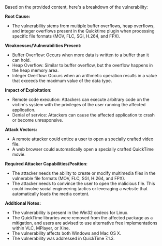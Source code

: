 Based on the provided content, here's a breakdown of the vulnerability:

**Root Cause:**
- The vulnerability stems from multiple buffer overflows, heap overflows, and integer overflows present in the Quicktime plugin when processing specific file formats (MOV, FLC, SGI, H.264, and FPX).

**Weaknesses/Vulnerabilities Present:**
- Buffer Overflow: Occurs when more data is written to a buffer than it can hold.
- Heap Overflow: Similar to buffer overflow, but the overflow happens in the heap memory area.
- Integer Overflow: Occurs when an arithmetic operation results in a value that exceeds the maximum value of the data type.

**Impact of Exploitation:**
- Remote code execution: Attackers can execute arbitrary code on the victim's system with the privileges of the user running the affected application.
- Denial of service: Attackers can cause the affected application to crash or become unresponsive.

**Attack Vectors:**
-  A remote attacker could entice a user to open a specially crafted video file.
- A web browser could automatically open a specially crafted QuickTime movie.

**Required Attacker Capabilities/Position:**
- The attacker needs the ability to create or modify multimedia files in the vulnerable file formats (MOV, FLC, SGI, H.264, and FPX).
- The attacker needs to convince the user to open the malicious file. This could involve social engineering tactics or leveraging a website that automatically loads the media content.

**Additional Notes:**
- The vulnerability is present in the Win32 codecs for Linux.
- The QuickTime libraries were removed from the affected package as a mitigation, and users are advised to use alternative free implementations within VLC, MPlayer, or Xine.
- The vulnerability affects both Windows and Mac OS X.
- The vulnerability was addressed in QuickTime 7.1.3.